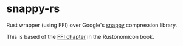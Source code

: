 # snappy-rs

Rust wrapper (using FFI) over Google's [snappy](https://github.com/google/snappy) compression library.

This is based of the [FFI chapter](https://doc.rust-lang.org/nomicon/ffi.html) in the Rustonomicon book.
